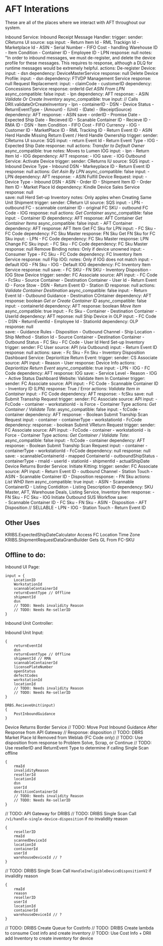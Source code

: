 # AFT Interations 

These are all of the places where we interact with AFT throughout our system. 

Inbound Service: 
	Inbound Receipt Message Handler:
		trigger:
		    sender: CReturns UI
		    source: sqs 
		input: 
	    - Return Item Id
	    - RML Trackign Id
	    - Marketplace Id
	    - ASIN
	    - Serial Number
	    - FIFO Cost
	    - handling Warehouse ID
	    - Item Condition
	    - Container ID
	    - Employee ID
	    - LPN
		response: null
		notes: "In order to inbound messages, we must de-register, and delete the device profile for these messages. This requires to response, although a DLQ for runtime messages would be extremely helpful. 
		actions: 
		    De-register Device:
		        input:
	            - dsn
		        dependency: DeviceMasterService
		        response: null
		    Delete Device Profile:
		        input: 
		        - dsn
		        dependency:  FTVDP Management Service
		        response: null
		    Request Replacement:
		        input: 
	            - claimCode
	            - customerID
		        dependency: Concessions Service
		        response: orderId
		    *Get ASIN From LPN*
		    	  async_compatible: false
		        input: 
		           - lpn
		        dependency: AFT
		        response: 
		           - ASIN
		    *Validate Or Create Inventory*
		    	 async_compatible: true
		       input:  // Calls DRII.validateOrCreateInventory
	           - lpn
	           - containerID
	           - DSN
	           - Device Status
	           - ReturnEventType
	           - (Amount)
	           - (Unit)
	           - (Date)
	           - (ReceiptSource)
		        dependency: AFT
		        response: 
		           - ASIN
		 save
        - orderID
        - Promise Date
        - Expected Ship Date
        - Recieved ID
        - Scanable Container ID
        - Recieve ID
        - RMA ID
        - DSN 
        - Item Condition
        - FIFO Cost
        - FIFO Currency
        - IOG
        - Customer ID
        - MarketPlace ID
        - RML Tracking ID
        - Return Event ID
        - ASIN
    Herd Handle Missing Return Event / Herd Handle Ownership 
        trigger: 
         	  sender: CReturns UI
            source: SQS 
        input:
        - return Event Id
        - Return Event Type
        - IOG 
        - Expected Ship Date
        response: null
        actions:
            *Transfer to Default Owner*
            	   async_compatible: true
                notes: Moves to Lumen IOG
                input:
                - lpn
                - Return Item Id
                - IOG
        		   dependency: AFT
        		   response:
        		   - IOG
        save:
        - IOG
Outbound Service: 
    Activate Device
        trigger: 
            sender: CReturns IU
            source: SQS
        input:
        - Inbound Device Type
        - Inbound DSN
        - Markeyplace ID
        - Return Event ID
        response: null
        actions: 
            *Get Asin By LPN*
                async_compatible: false
        	      input: 
        	      - LPN
        	      dependency: AFT
        	      response:
        	      - ASIN
        	  Fulfill Device Request:
        	      input:
        	      - Device Type
        	      - Inbound DSN
        	      - ASIN
        	      - Order ID 
        	      - Shipment Item ID
        	      - Order Item ID
        	      - Market Place Id
        	      dependency: Kindle Device Sales Service
        	      response: null   
        save: null
    Herd Set-up Inventory
        notes: Only apples when Creating Same Unit Shipment
        trigger: 
            sender: CReturn UI
            source: SQS
        input: 
        - LPN
        - outbound FC
        - scannable container ID
        - original FC SKU
        - outbound FC Code
        - IOG
        response: null
        actions:
            *Get Container* 
                async_compatible: false
        	      input: 
        	      - Container ID
        	      dependency: AFT
        	      response: AFT Container
        	  *Get Container Items*
        	      async_compatible: false
        	      input: 
        	      - AFT Container
        	      dependency: AFT
        	      response: AFT Item
        	  Get FC Sku for LPN
        	      input: 
        	      - FC Sku
        	      - FC Code
        	      dependency: FC Sku Master
        	      response: FN Sku
			  Get FN Sku for FC Sku
        	      input: 
        	      - LPN
        	      - FC Code
        	      dependency: FC Sku Master
        	      response: LPN
        	  Change FC Sku
        	      input: 
        	      - FC Sku
        	      - FC Code
        	      dependency: FC Sku Master
        	      response: null
        	  Remove Binding
        	      notes: Only if device unowned
        	      input: 
        	      - Consumer Type
        	      - FC Sku
        	      - FC Code
        	      dependency: FC Inventory Item Service
        	      response: null
        	  Flip IOG:
        	      notes: Only if IOG does not match
        	      input:
        	      - default IOG
        	      - FN Sku
        	      - IOG
        	      - Default IOG
        	  	   dependency: FC Inventory Item Service
        	  	   response: null
        save:
        - FC SKU
        - FN SKU
        - Inventory Disposition
        - IOG
	Stow Device 
		trigger: 
            sender: FC Associate
            source: API 
        input:
        - FC Code
        - FcSku
        - Source Container
        - Destination Container
        - User Id
        - Return Event ID
        - Force Stow
        - DSN
        - Return Event ID
        - Station ID
        response: null
        actions:
            *Validate Container Desitination*
                async_compatible: false
	            input: 
	            - Return Event Id
	            - Outbound Guidance
	            - Destination COntainer
	            dependency: AFT
	            response: boolean 
	         *Get or Create Container ID*
	             async_compatible: false
	             input: 
	             - containerId
	             dependency: AFT
	             response: boolean
	         *Move Item*
	             async_compatible: true
	             input:
	             - Fc Sku
	             - Container
	             - Destination Container
	             - UserId
	             dependency: AFT
	             reponse: null
	        Ship Device in OLP
	         	   input:
	         	   - FC Code
	         	   - DSN
	         	   - ReturnEventId
	         	   - Employee Id
	         	   - StationId
	        	   dependency: OLP
	        	   response: null 		
        save:
        - Guidance Rules
        - Disposition
        - Outbound Channel
        - Ship Location
        - Ship Method
        - Station Id
        - Source Container
        - Destination Container
        - Outbound Status
        - FC Sku
        - FC Code
        - User Id
	Herd Set-up Inventory
		trigger: 
            sender: FC User
            source: API (via Outbound)
        input:
        - Return Event ID
        response: null
        actions:
        save:
        - Fc Sku
        - Fn Sku
        - Inventory Disposition
Dashboard Service: 
    Deprioritize Return Event: 
        trigger: 
            sender: CS Associate
            source: API
        input:
        - Reason
        - User
        response: Device Info
        actions:
            *Deprioritize Return Event*
                async_compatible: true
        	      input: 
        	      - LPN
        	      - IOG
        	      - FC Code
        	      dependency: AFT
        	      response: IOG
        save:
        - Service Level
        - Reason
        - IOG
        - Active Status
Dashboard Website: 
    Validate Item In Container
        trigger: 
            sender: FC Associate
            source: API
        input:
        - FC Code
        - Scannable Container ID
        - Inventory ID (LPN)
        response: True / Error
        actions:
            *Validate Item in Container*
        	      input: 
        	      - FC Code
        	      dependency: AFT
        	      response:
        	      - fcSku
        save: null
	Submit Transship Request
		trigger:
			sender: FC Associate
			source: API 
		input:
		- FcCode
		- container
		- workstationId
		- is Force
		- Container Type
		actions:
			*Get Container / Validate Tote*:
			    async_compatible: false
				input:
				- fcCode
				- container
				dependency: AFT
				response: 
				- Boolean
			Submit Tranship Scan Request
				input:
				- container
				- containerType
				- workstationId
				- FcCode
				dependency: 
				response:
				- boolean
	Submit VReturn Request
		trigger:
			sender: FC Associate
			source: API 
		input:
		- FcCode
		- container
		- workstationId
		- is Force
		- Container Type
		actions:
			*Get Container / Validate Tote*:
			    async_compatible: false
				input:
				- fcCode
				- container
				dependency: AFT
				response: 
				- Boolean
			Submit Tranship Scan Request
				input:
				- container
				- containerType
				- workstationId
				- FcCode
				dependency: null
				response: null
		save:
		- scannableContainerId
		- mapped ContainerId
		- outboundShipStatus
		- containerType
		- rmaId
		- userId
		- stationId
		- shipmentId
		- actualShipDate
Device Returns Border Service: 
	Initiate Kitting:
		trigger: 
            sender: FC Associate
            source: API 
        input:
        - Return Event ID
        - outbound Channel
        - Station Touch
        - ASIN
        - Scannable Container ID
        - Disposition
        response:
        - FN Sku
        actions:
            *List WHD Item*
                async_compatible: true
        	      input:
        	      - ASIN
        	      - Scannable ContainerID
        	      - Listing Contiditon
        	      - Listing Description ID
        	      dependency: SKU Master, AFT, Warehouse Deals, Listing Service, Inventory Item
        	      response:
        	      - FN Sku
        	      - FC Sku
        	      - IOG
        	  Initiate Outbound SUS Workflow
        save:	
        - Scannable Container ID
        - FC Sku
        - FN Sku
        - ASIN
        - Disposition
        - AFT Disposition // SELLABLE
        - LPN
        - IOG
        - Station Touch
        - Return Event ID

## Other Uses

KRIBS.ExpectedShipDateCalculator Access FC Location Time Zone
KRIBS.ShipmentRequestDataGramBuilder Gets GL From FC-SKU


## Offline to do: 

Inbound UI Page: 

```
input = {
	LocationID
	WorkstationId
	scannableContainerId
	returnEventType // Offline
	shipmentId
	dsn	
	// TODO: Needs invalidity Reason
	// TODO: Needs Re-sellerID
}
```

Inbound Unit Controller:

Inbound Unit Input:

```
{
	returnEventId
	dsn
	returnEventType // Offline
	shipmentId // RMA
	scannableContainerId 
	licensePlateNumber 
	openStatus 
	defectCodes 
	workstationId
	locationId
	// TODO: Needs invalidity Reason
	// TODO: Needs Re-sellerID
}
```

```
DRBS.RecieveUnit(input) 
{ 
	PostInboundGuidance
}
```

Device Returns Border Service
// TODO: Move Post Inbound Guidance After Response from API Gateway
// Response: disposition
// TODO: DBRS Market Place Id Removed from Weblab (FC Code only)
// TODO: Use disposition from response to Problem Solve, Scrap, or Continue
// TODO: Use resellerID and ReturnEvent Type to determine if calling Single Scan offline

```
{
	rmaId
	invalidityReason
	resellerId
	locationId
	dsn
	userId
	destitionContainerId
	// TODO: Needs invalidity Reason
	// TODO: Needs Re-sellerID
}
```

// TODO: API Gateway for DRIBS
// TODO: DRIBS Single Scan Call `/v1/handle-single-device-disposition` if no invalidity reason
```
{
	resellerID
	rmaId
	scannedDeviceId
	locationId
	containerId
	userId
	warehouseDeviceId // ?
}
```

// TODO: DRIBS Single Scan Call `HandleIneligibleDeviceDispositionV2` if invalidity reason
```
{ 
	rmaId
	reason
	resellerID
	userId
	locationId
	containerId
	warehouseDeviceId // ?
}
```

// TODO: DRIBS Create Queue for CostInfo
// TODO: DRIBS Create lambda to consume Cost info and create inventory 
// TODO: Use Cost Info + DRII add Inventory to create inventory for device

